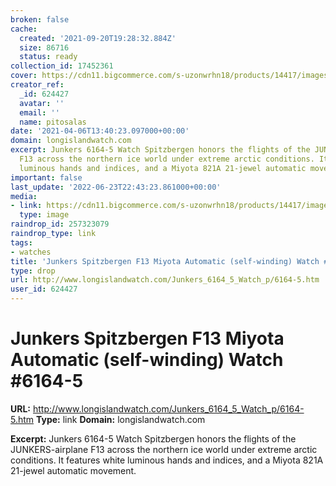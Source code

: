 ```yaml
---
broken: false
cache:
  created: '2021-09-20T19:28:32.884Z'
  size: 86716
  status: ready
collection_id: 17452361
cover: https://cdn11.bigcommerce.com/s-uzonwrhn18/products/14417/images/82330/6164-5-2__56809.1603493119.386.513.jpg?c=1
creator_ref:
  _id: 624427
  avatar: ''
  email: ''
  name: pitosalas
date: '2021-04-06T13:40:23.097000+00:00'
domain: longislandwatch.com
excerpt: Junkers 6164-5 Watch Spitzbergen honors the flights of the JUNKERS-airplane
  F13 across the northern ice world under extreme arctic conditions. It features white
  luminous hands and indices, and a Miyota 821A 21-jewel automatic movement.
important: false
last_update: '2022-06-23T22:43:23.861000+00:00'
media:
- link: https://cdn11.bigcommerce.com/s-uzonwrhn18/products/14417/images/82330/6164-5-2__56809.1603493119.386.513.jpg?c=1
  type: image
raindrop_id: 257323079
raindrop_type: link
tags:
- watches
title: 'Junkers Spitzbergen F13 Miyota Automatic (self-winding) Watch #6164-5'
type: drop
url: http://www.longislandwatch.com/Junkers_6164_5_Watch_p/6164-5.htm
user_id: 624427
---
```


# Junkers Spitzbergen F13 Miyota Automatic (self-winding) Watch #6164-5

**URL:** http://www.longislandwatch.com/Junkers_6164_5_Watch_p/6164-5.htm
**Type:** link
**Domain:** longislandwatch.com

**Excerpt:** Junkers 6164-5 Watch Spitzbergen honors the flights of the JUNKERS-airplane F13 across the northern ice world under extreme arctic conditions. It features white luminous hands and indices, and a Miyota 821A 21-jewel automatic movement.
